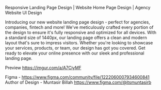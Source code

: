 Responsive Landing Page Design | Website Home Page Design | Agency Website UI Design

Introducing our new website landing page design - perfect for agencies, companies, fintech and more! We've meticulously crafted every portion of the design to ensure it's fully responsive and optimized for all devices. With a standard size of 1440px, our landing page offers a clean and modern layout that's sure to impress visitors. Whether you're looking to showcase your services, products, or team, our design has got you covered. Get ready to elevate your online presence with our sleek and professional landing page.

Preview
https://imgur.com/a/A7CiyMF


Figma - https://www.figma.com/community/file/1222060007934600841
Author of Design - Muntasir Billah
https://www.figma.com/@itsmuntasirb
